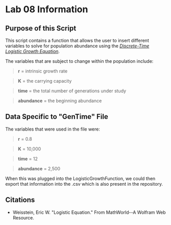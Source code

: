 # Lab 08 Information

## Purpose of this Script
This script contains a function that allows the user to insert different variables to solve for population abundance using the [_Discrete-Time Logistic Growth Equation_](https://mathworld.wolfram.com/LogisticEquation.html).  

The variables that are subject to change within the population include:
> **r** = intrinsic growth rate 
 
> **K** = the carrying capacity 
 
> **time** = the total number of generations under study  

> **abundance** = the beginning abundance 

## Data Specific to "GenTime" File
The variables that were used in the file were:
> **r** = 0.8 
 
> **K** = 10,000
 
> **time** = 12

> **abundance** = 2,500

When this was plugged into the LogisticGrowthFunction, we could then export that information into the .csv which is also present in the repository.


## Citations
* Weisstein, Eric W. "Logistic Equation." From MathWorld--A Wolfram Web Resource.

